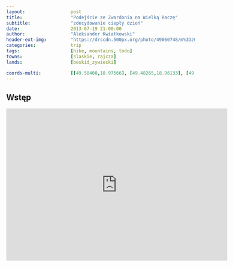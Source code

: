 ```yaml
---
layout:                 post
title:                  "Podejście ze Zwardonia na Wielką Raczę"
subtitle:               "zdecydowanie ciepły dzień"
date:                   2013-07-19 21:00:00
author:                 "Aleksander Kwiatkowski"
header-ext-img:         "https://drscdn.500px.org/photo/49060748/m%3D2048/16f60768c8815f6fdec6cdc226da8192"
categories:             trip
tags:                   [hike, mountains, todo]
towns:                  [slaskie, rajcza]
lands:                  [beskid_zywiecki]

coords-multi:           [[49.50400,18.97566], [49.48265,18.96133], [49.47696,18.97069], [49.45509,18.96142], [49.45102,18.97515], [49.43361,18.99206], [49.42814,18.99377], [49.41206,18.96905]]
---
```


Wstęp
-----

<iframe height='405' width='590' frameborder='0' allowtransparency='true' scrolling='no' src='https://www.strava.com/activities/167090796/embed/8572319f4b87e285df898c7566288d51c287386c'></iframe>

